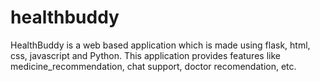 # healthbuddy





HealthBuddy is a web based application which is made using flask, html, css, javascript and Python. This application provides features like medicine_recommendation, chat support, doctor recomendation, etc.
